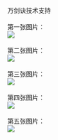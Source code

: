 万剑诀技术支持</br></br>
第一张图片：</br>
![](https://github.com/charche/charche/blob/wjj/1.png?raw=true)</br></br>
第二张图片：</br>
![](https://github.com/charche/charche/blob/wjj/2.png?raw=true)</br></br>
第三张图片：</br>
![](https://github.com/charche/charche/blob/wjj/3.png?raw=true)</br></br>
第四张图片：</br>
![](https://github.com/charche/charche/blob/wjj/4.png?raw=true)</br></br>
第五张图片：</br>
![](https://github.com/charche/charche/blob/wjj/5.png?raw=true)</br></br>

